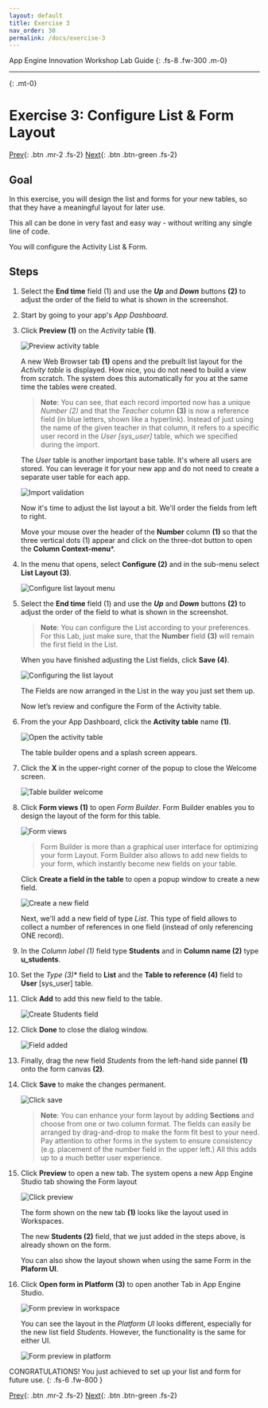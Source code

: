 ```yaml
---
layout: default
title: Exercise 3
nav_order: 30
permalink: /docs/exercise-3
---
```


App Engine Innovation Workshop Lab Guide 
{: .fs-8 .fw-300 .m-0}

---
{: .mt-0}

# Exercise 3: Configure List & Form Layout

[Prev](20-exercise-2.md){: .btn .mr-2 .fs-2}
[Next](40-exercise-4.md){: .btn .btn-green .fs-2}

## Goal

In this exercise, you will design the list and forms for your new tables, so that they have a meaningful layout for later use.

This all can be done in very fast and easy way - without writing any single line of code.

You will configure the Activity List & Form.

## Steps

1. Select the **End time** field (1) and use the ***Up*** and ***Down*** buttons **(2)** to adjust the order of the field to what is shown in the screenshot.

1. Start by going to your app's *App Dashboard*.

1. Click **Preview (1)** on the *Activity* table **(1)**.

    ![Preview activity table](../assets/images/2022-04-04-09-33-33.png)

    A new Web Browser tab **(1)** opens and the prebuilt list layout for the *Activity table* is displayed. How nice, you do not need to build a view from scratch. The system does this automatically for you at the same time the tables were created.

    > **Note**: You can see, that each record imported now has a unique *Number (2)* and that the *Teacher* column **(3)** is now a reference field (in blue letters, shown like a hyperlink). Instead of just using the name of the given teacher in that column, it refers to a specific user record in the *User [sys_user]* table, which we specified during the import.

    The *User* table is another important base table. It's where all users are stored. You can leverage it for your new app and do not need to create a separate user table for each app.

    ![Import validation](../assets/images/2022-04-04-09-35-28.png)

    Now it's time to adjust the list layout a bit. We'll order the fields from left to right.

    Move your mouse over the header of the **Number** column **(1)** so that the three vertical dots (1) appear and click on the three-dot button to open the **Column Context-menu***.

1. In the menu that opens, select **Configure (2)** and in the sub-menu select **List Layout (3)**.

    ![Configure list layout menu](../assets/images/2022-04-04-09-36-03.png)

1. Select the **End time** field (1) and use the ***Up*** and ***Down*** buttons **(2)** to adjust the order of the field to what is shown in the screenshot.

    > **Note**: You can configure the List according to your preferences. For this Lab, just make sure, that the **Number** field **(3)** will remain the first field in the List.

    When you have finished adjusting the List fields, click **Save (4)**.

    ![Configuring the list layout](../assets/images/2022-04-29-18-48-20.png)

    The Fields are now arranged in the List in the way you just set them up.

    Now let’s review and configure the Form of the Activity table.

1. From the your App Dashboard, click the **Activity table** name **(1)**.

    ![Open the activity table](../assets/images/2022-04-05-13-23-28.png)

    The table builder opens and a splash screen appears.

1. Click the **X** in the upper-right corner of the popup to close the Welcome screen.

    ![Table builder welcome](../assets/images/2022-04-05-13-26-14.png)

1. Click **Form views (1)** to open *Form Builder*. Form Builder enables you to design the layout of the form for this table.

    ![Form views](../assets/images/2022-04-05-14-05-04.png)

    > Form Builder is more than a graphical user interface for optimizing your form Layout. Form Builder also allows to add new fields to your form, which instantly become new fields on your table.

    Click **Create a field in the table** to open a popup window to create a new field.

    ![Create a new field](../assets/images/2022-04-05-13-31-49.png)

    Next, we'll add a new field of type *List*. This type of field allows to collect a number of references in one field (instead of only referencing ONE record).

1. In the *Column label (1)* field type **Students** and in **Column name (2)** type **u_students**.

1. Set the *Type (3)** field to **List** and  the **Table to reference (4)** field to **User** \[sys_user\] table.

1. Click **Add** to add this new field to the table.

    ![Create Students field](../assets/images/2022-04-05-13-33-11.png)

1. Click **Done** to close the dialog window.

    ![Field added](../assets/images/2022-04-05-13-38-04.png)

1. Finally, drag the new field *Students* from the left-hand side pannel **(1)** onto the form canvas **(2)**.

1. Click **Save** to make the changes permanent.

    ![Click save](../assets/images/2022-04-05-13-40-05.png)

    > **Note**: You can enhance your form layout by adding **Sections** and choose from one or two column format. The fields can easily be arranged by drag-and-drop to make the form fit best to your need. Pay attention to other forms in the system to ensure consistency (e.g. placement of the number field in the upper left.) All this adds up to a much better user experience.

1. Click **Preview** to open a new tab. The system opens a new App Engine Studio tab showing the Form layout

    ![Click preview](../assets/images/2022-04-05-15-15-31.png)

    The form shown on the new tab **(1)** looks like the layout used in Workspaces.

    The new **Students (2)** field, that we just added in the steps above, is already shown on the form.

    You can also show the layout shown when using the same Form in the **Plaform UI**.

1. Click **Open form in Platform (3)** to open another Tab in App Engine Studio.

    ![Form preview in workspace](../assets/images/2022-04-05-13-47-17.png)

    You can see the layout in the *Platform UI* looks different, especially for the new list field *Students*. However, the functionality is the same for either UI.

    ![Form preview in platform](../assets/images/2022-04-05-13-52-33.png)

CONGRATULATIONS! You just achieved to set up your list and form for future use.
{: .fs-6 .fw-800 }

[Prev](20-exercise-2.md){: .btn .mr-2 .fs-2}
[Next](40-exercise-4.md){: .btn .btn-green .fs-2}
